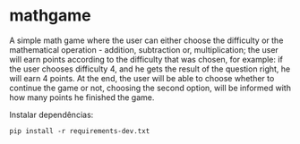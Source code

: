 # mathgame
A simple math game where the user can either choose the difficulty or the mathematical operation  - addition, subtraction or, multiplication; the user will earn points according to the difficulty that was chosen, for example: if the user chooses difficulty 4, and he gets the result of the question right, he will earn 4 points. At the end, the user will be able to choose whether to continue the game or not, choosing the second option, will be informed with how many points he finished the game.

Instalar dependências:
```console
pip install -r requirements-dev.txt
```
